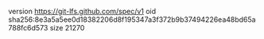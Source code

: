 version https://git-lfs.github.com/spec/v1
oid sha256:8e3a5a5ee0d18382206d8f195347a3f372b9b37494226ea48bd65a788fc6d573
size 21270

